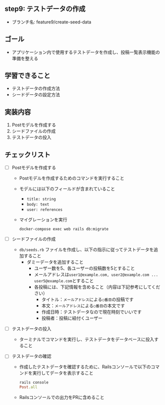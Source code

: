 ## step9: テストデータの作成

- ブランチ名: feature9/create-seed-data

## ゴール

- アプリケーション内で使用するテストデータを作成し、投稿一覧表示機能の準備を整える

## 学習できること

- テストデータの作成方法
- シードデータの設定方法

## 実装内容

1. Postモデルを作成する
2. シードファイルの作成
3. テストデータの投入

## チェックリスト

- [ ]  Postモデルを作成する
    - Postモデルを作成するためのコマンドを実行すること
    - モデルには以下のフィールドが含まれていること
        - `title: string`
        - `body: text`
        - `user: references`
    - マイグレーションを実行
        
        ```
        docker-compose exec web rails db:migrate
        ```
        
- [ ]  シードファイルの作成
    - `db/seeds.rb` ファイルを作成し、以下の指示に従ってテストデータを追加すること
        - ダミーデータを追加すること
            - ユーザー数を5、各ユーザーの投稿数を5とすること
            - メールアドレスは`user1@example.com, user2@example.com ... user5@example.com`とすること
            - 各投稿には、下記情報を含めること（内容は下記参考にしてください）
                - タイトル：`メールアドレス`による`○番目`の投稿です
                - 本文：`メールアドレス`による`○番目`の本文です
                - 作成日時：テストデータなので現在時刻でいいです
                - 投稿者：投稿に紐付くユーザー
- [ ]  テストデータの投入
    - ターミナルでコマンドを実行し、テストデータをデータベースに投入すること
- [ ]  テストデータの確認
    - 作成したテストデータを確認するために、Railsコンソールで以下のコマンドを実行してデータを表示すること
        
        ```ruby
        rails console
        Post.all
        ```
        
    - Railsコンソールでの出力をPRに含めること
